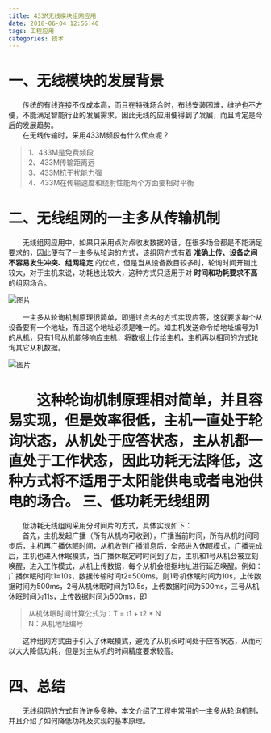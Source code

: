 ```yaml
---
title: 433M无线模块组网应用
date: 2018-06-04 12:56:40
tags: 工程应用
categories: 技术
---
```

一、无线模块的发展背景
======================
&emsp;&emsp;传统的有线连接不仅成本高，而且在特殊场合时，布线安装困难，维护也不方便，不能满足智能行业的发展需求，因此无线的应用便得到了发展，而且肯定是今后的发展趋势。   
&emsp;&emsp;在无线传输时，采用433M频段有什么优点呢？
>	1、433M是免费频段   
>	2、433M传输距离远   
>	3、433M抗干扰能力强   
>	4、433M在传输速度和绕射性能两个方面要相对平衡

二、无线组网的一主多从传输机制
==============================
&emsp;&emsp;无线组网应用中，如果只采用点对点收发数据的话，在很多场合都是不能满足要求的，因此便有了一主多从轮询的方式，该组网方式有着 **准确上传、设备之间不容易发生冲突、组网稳定** 的优点，但是当从设备数目较多时，轮询时间开销比较大，对于主机来说，功耗也比较大，这种方式只适用于对 **时间和功耗要求不高** 的组网场合。   

![图片](https://raw.githubusercontent.com/ywngithub/MyPostImage/master/1.1.png)

&emsp;&emsp;一主多从轮询机制原理很简单，即通过点名的方式实现应答，这就要求每个从设备要有一个地址，而且这个地址必须是唯一的。如主机发送命令给地址编号为1的从机，只有1号从机能够响应主机，将数据上传给主机，主机再以相同的方式轮询其它从机数据。  

![图片](https://raw.githubusercontent.com/ywngithub/MyPostImage/master/1.2.png)

&emsp;&emsp;这种轮询机制原理相对简单，并且容易实现，但是效率很低，主机一直处于轮询状态，从机处于应答状态，主从机都一直处于工作状态，因此功耗无法降低，这种方式将不适用于太阳能供电或者电池供电的场合。
三、低功耗无线组网
==================
&emsp;&emsp;低功耗无线组网采用分时间片的方式，具体实现如下：   
&emsp;&emsp;首先，主机发起广播（所有从机均可收到），广播当前时间，所有从机时间同步后，主机再广播休眠时间，从机收到广播消息后，全部进入休眠模式，广播完成后，主机也进入休眠模式，当广播休眠定时时间到了后，主机和1号从机会被立刻唤醒，进入工作模式，从机上传数据，每个从机会根据地址进行延迟唤醒。例如：广播休眠时间t1=10s，数据传输时间t2=500ms，则1号机休眠时间为10s，上传数据时间为500ms，2号从机休眠时间为10.5s，上传数据时间为500ms，三号从机休眠时间为11s，上传数据时间为500ms，即
>从机休眠时间计算公式为：T = t1 + t2 * N  
>N：从机地址编号

&emsp;&emsp;这种组网方式由于引入了休眠模式，避免了从机长时间处于应答状态，从而可以大大降低功耗，但是对主从机的时间精度要求较高。

四、总结
========
&emsp;&emsp;无线组网的方式有许许多多种，本文介绍了工程中常用的一主多从轮询机制，并且介绍了如何降低功耗及实现的基本原理。







